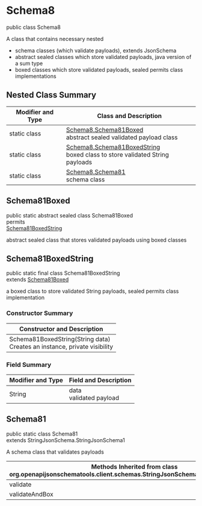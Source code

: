 # Schema8
public class Schema8<br>

A class that contains necessary nested
- schema classes (which validate payloads), extends JsonSchema
- abstract sealed classes which store validated payloads, java version of a sum type
- boxed classes which store validated payloads, sealed permits class implementations

## Nested Class Summary
| Modifier and Type | Class and Description |
| ----------------- | ---------------------- |
| static class | [Schema8.Schema81Boxed](#schema81boxed)<br> abstract sealed validated payload class |
| static class | [Schema8.Schema81BoxedString](#schema81boxedstring)<br> boxed class to store validated String payloads |
| static class | [Schema8.Schema81](#schema81)<br> schema class |

## Schema81Boxed
public static abstract sealed class Schema81Boxed<br>
permits<br>
[Schema81BoxedString](#schema81boxedstring)

abstract sealed class that stores validated payloads using boxed classes

## Schema81BoxedString
public static final class Schema81BoxedString<br>
extends [Schema81Boxed](#schema81boxed)

a boxed class to store validated String payloads, sealed permits class implementation

### Constructor Summary
| Constructor and Description |
| --------------------------- |
| Schema81BoxedString(String data)<br>Creates an instance, private visibility |

### Field Summary
| Modifier and Type | Field and Description |
| ----------------- | ---------------------- |
| String | data<br>validated payload |

## Schema81
public static class Schema81<br>
extends StringJsonSchema.StringJsonSchema1

A schema class that validates payloads

| Methods Inherited from class org.openapijsonschematools.client.schemas.StringJsonSchema.StringJsonSchema1 |
| ------------------------------------------------------------------ |
| validate                                                           |
| validateAndBox                                                     |
